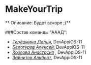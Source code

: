# MakeYourTrip
** Описание: Будет вскоре ;)**

###Состав команды "АААД":
* [*Терёшкина Дарья*](https://github.com/buDashka), DevAppiOS-11
* [*Белогуров Алексей*](https://github.com/belogurow), DevAppiOS-11
* [*Козлова Анастасия*](https://pp.userapi.com/c638527/v638527842/29506/5EmUQCsg9-A.jpg) , DevAppiOS-11
* [*Зайнитов Альберт*](https://github.com/zaynitov123), DevAppiOS-11
